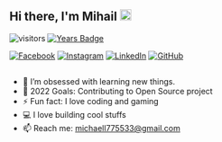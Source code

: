 ## Hi there, I'm Mihail <img src="https://media.giphy.com/media/hvRJCLFzcasrR4ia7z/giphy.gif" width="20px">


![visitors](https://visitor-badge.glitch.me/badge?page_id=warhorse778)
[![Years Badge](https://badges.pufler.dev/years/warhorse778)](https://badges.pufler.dev)

[![Facebook](https://img.shields.io/badge/-Facebook-00B2FF?style=flat-square&logo=Facebook&logoColor=white)](https://www.facebook.com/mihail.stoqnov.180/)
[![Instagram](https://img.shields.io/badge/-Instagram-e4405f?style=flat-square&logo=Instagram&logoColor=white)](https://www.instagram.com/mihail_s7/)
[![LinkedIn](https://img.shields.io/badge/-LinkedIn-0e76a8?style=flat-square&logo=Linkedin&logoColor=white)](https://www.linkedin.com/in/mihail-stoyanov-b11399235/)
[![GitHub](https://img.shields.io/badge/-Github-000000?style=flat-square&logo=Github&logoColor=white)](https://github.com/warhorse778/)

##

- 🌱 I’m obsessed with learning new things.
- 🥅 2022 Goals: Contributing to Open Source project
- ⚡ Fun fact: I love coding and gaming
- 💻 I love building cool stuffs
- 📫 Reach me: michaell775533@gmail.com





